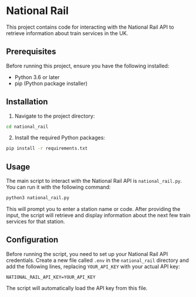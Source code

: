 # National Rail

This project contains code for interacting with the National Rail API to retrieve information about train services in the UK.

## Prerequisites

Before running this project, ensure you have the following installed:

- Python 3.6 or later
- pip (Python package installer)

## Installation

1. Navigate to the project directory:

```bash
cd national_rail
```

2. Install the required Python packages:

```bash
pip install -r requirements.txt
```

## Usage

The main script to interact with the National Rail API is `national_rail.py`. You can run it with the following command:

```bash
python3 national_rail.py
```

This will prompt you to enter a station name or code. After providing the input, the script will retrieve and display information about the next few train services for that station.

## Configuration

Before running the script, you need to set up your National Rail API credentials. Create a new file called `.env` in the `national_rail` directory and add the following lines, replacing `YOUR_API_KEY` with your actual API key:

```text
NATIONAL_RAIL_API_KEY=YOUR_API_KEY
```

The script will automatically load the API key from this file.